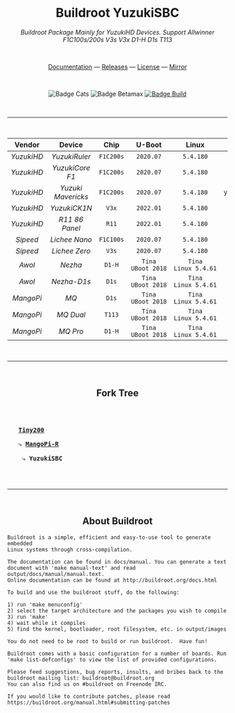 
<div align = center>

# Buildroot YuzukiSBC
*Buildroot Package Mainly for YuzukiHD Devices. Support Allwinner F1C100s/200s V3s V3x D1-H D1s T113*

<br>

[Documentation] &mdash;
[Releases] &mdash;
[License] &mdash;
[Mirror]

<br>

![Badge Cats]
![Badge Betamax]
[![Badge Build]][CI]

<br>

---

<br>

 Vendor  | Device      | Chip    | U-Boot  | Linux   | Defconfig |
:------: | :---------: | :-----: | :-----: | :-----: | :-------: |
*YuzukiHD* | *YuzukiRuler* | `F1C200s` | `2020.07` | `5.4.180` | `yuzukihd_yuzukiruler_defconfig`
*YuzukiHD* | *YuzukiCore F1* | `F1C200s` | `2020.07` | `5.4.180` | `yuzukihd_yuzukicore_f1_defconfig` |
*YuzukiHD* | *Yuzuki Mavericks* | `F1C200s` | `2020.07` | `5.4.180` | `yuzukihd_yuzukimavericks_defconfig` |
*YuzukiHD* | *YuzukiCK1N* | `V3x` | `2022.01` | `5.4.180` | `yuzukihd_yuzukick1n_defconfig` |
*YuzukiHD* | *R11 86 Panel* | `R11` | `2022.01` | `5.4.180` | `yuzukihd_r11_86panel_defconfig` |
*Sipeed*   | *Lichee Nano* | `F1C100s` | `2020.07` | `5.4.180` | `sipeed_lichee_nano_defconfig` |
*Sipeed*   | *Lichee Zero* | `V3s` | `2020.07` | `5.4.180` | `sipeed_lichee_zero_defconfig` |
*Awol*     | *Nezha* | `D1-H` | `Tina` `UBoot 2018` | `Tina` `Linux 5.4.61` | `awol_nezha_defconfig` |
*Awol*     | *Nezha-D1s* | `D1s` | `Tina` `UBoot 2018` | `Tina` `Linux 5.4.61` | `awol_nezha_d1s_defconfig` |
*MangoPi*  | *MQ* | `D1s` | `Tina` `UBoot 2018` | `Tina` `Linux 5.4.61` | `mangopi_mq_defconfig` |
*MangoPi*  | *MQ Dual* | `T113` | `Tina` `UBoot 2018` | `Tina` `Linux 5.4.61` | `mangopi_mq_dual_defconfig` |
*MangoPi*  | *MQ Pro* | `D1-H` | `Tina` `UBoot 2018` | `Tina` `Linux 5.4.61` | `mangopi_mq_pro_defconfig` |

<br>

---

<br>


## Fork Tree

<kbd align = left>
<br>
<br>
  
   **[Tiny200]**   <br><br>
   ⤷ **[MangoPi-R]**   <br><br>
    ⤷ **YuzukiSBC**   

<br>
</kbd>

<br>

---

<br>

## About Buildroot

</div>


```
Buildroot is a simple, efficient and easy-to-use tool to generate embedded
Linux systems through cross-compilation.

The documentation can be found in docs/manual. You can generate a text
document with 'make manual-text' and read output/docs/manual/manual.text.
Online documentation can be found at http://buildroot.org/docs.html

To build and use the buildroot stuff, do the following:

1) run 'make menuconfig'
2) select the target architecture and the packages you wish to compile
3) run 'make'
4) wait while it compiles
5) find the kernel, bootloader, root filesystem, etc. in output/images

You do not need to be root to build or run buildroot.  Have fun!

Buildroot comes with a basic configuration for a number of boards. Run
'make list-defconfigs' to view the list of provided configurations.

Please feed suggestions, bug reports, insults, and bribes back to the
buildroot mailing list: buildroot@buildroot.org
You can also find us on #buildroot on Freenode IRC.

If you would like to contribute patches, please read
https://buildroot.org/manual.html#submitting-patches
```


<!----------------------------------------------------------------------------->

[Badge Betamax]: https://forthebadge.com/images/badges/compatibility-betamax.svg
[Badge Build]: https://ci.appveyor.com/api/projects/status/qa7iq9ip0g3nh96c?retina=true
[Badge Cats]: https://forthebadge.com/images/badges/contains-cat-gifs.svg

[Documentation]: https://yuzukihd.gloomyghost.com/Buildroot-YuzukiSBC/#/
[Releases]: https://github.com/yuzukihd/Buildroot-YuzukiSBC/releases

[License]: LICENSE

[Mirror]: https://gitee.com/GloomyGhost/Buildroot-YuzukiSBC 
[CI]: https://ci.appveyor.com/project/GloomyGhost-MosquitoCoil/buildroot-yuzukisbc


[MangoPi-R]: https://github.com/mangopi-sbc/buildroot-mangopi-r
[Tiny200]: https://github.com/aodzip/buildroot-tiny200
